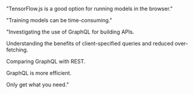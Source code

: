 "TensorFlow.js is a good option for running models in the browser."

"Training models can be time-consuming."

"Investigating the use of GraphQL for building APIs.

Understanding the benefits of client-specified queries and reduced over-fetching.

Comparing GraphQL with REST.

GraphQL is more efficient.

Only get what you need."